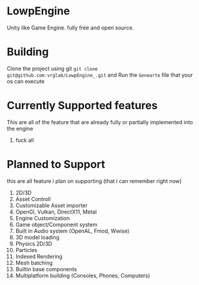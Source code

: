 # LowpEngine
Unity like Game Engine. fully free and open source.

# Building
Clone the project using git `git clone git@github.com:vrglab/LowpEngine_.git` and Run the `Genearte` file that your os can execute

# Currently Supported features
This are all of the feature that are already fully or partially implemented into the engine
1. fuck all

# Planned to Support
this are all feature i plan on supporting (that i can remember right now)
1. 2D/3D
1. Asset Controll
1. Customizable Asset importer
1. OpenGl, Vulkan, DirectX11, Metal
1. Engine Customization
1. Game object/Component system
1. Built in Audio system (OpenAL, Fmod, Wwise)
1. 3D model loading
1. Physics 2D/3D
1. Particles
2. Indexed Rendering
3. Mesh batching
4. Builtin base components
4. Multiplatform building (Consoles, Phones, Computers)
